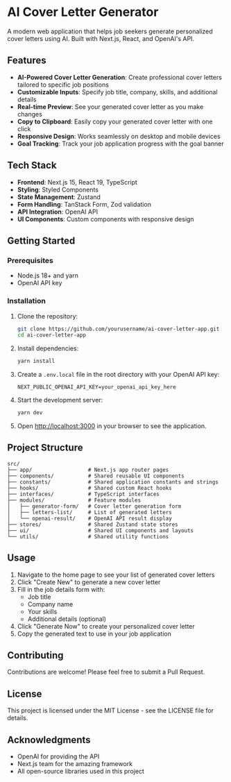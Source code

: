 # AI Cover Letter Generator

A modern web application that helps job seekers generate personalized cover letters using AI. Built with Next.js, React, and OpenAI's API.

## Features

- **AI-Powered Cover Letter Generation**: Create professional cover letters tailored to specific job positions
- **Customizable Inputs**: Specify job title, company, skills, and additional details
- **Real-time Preview**: See your generated cover letter as you make changes
- **Copy to Clipboard**: Easily copy your generated cover letter with one click
- **Responsive Design**: Works seamlessly on desktop and mobile devices
- **Goal Tracking**: Track your job application progress with the goal banner

## Tech Stack

- **Frontend**: Next.js 15, React 19, TypeScript
- **Styling**: Styled Components
- **State Management**: Zustand
- **Form Handling**: TanStack Form, Zod validation
- **API Integration**: OpenAI API
- **UI Components**: Custom components with responsive design

## Getting Started

### Prerequisites

- Node.js 18+ and yarn
- OpenAI API key

### Installation

1. Clone the repository:
   ```bash
   git clone https://github.com/yourusername/ai-cover-letter-app.git
   cd ai-cover-letter-app
   ```

2. Install dependencies:
   ```bash
   yarn install
   ```

3. Create a `.env.local` file in the root directory with your OpenAI API key:
   ```
   NEXT_PUBLIC_OPENAI_API_KEY=your_openai_api_key_here
   ```

4. Start the development server:
   ```bash
   yarn dev
   ```

5. Open [http://localhost:3000](http://localhost:3000) in your browser to see the application.

## Project Structure

```
src/
├── app/                  # Next.js app router pages
├── components/           # Shared reusable UI components
├── constants/            # Shared application constants and strings
├── hooks/                # Shared custom React hooks
├── interfaces/           # TypeScript interfaces
├── modules/              # Feature modules
│   ├── generator-form/   # Cover letter generation form
│   ├── letters-list/     # List of generated letters
│   └── openai-result/    # OpenAI API result display
├── stores/               # Shared Zustand state stores
├── ui/                   # Shared UI components and layouts
└── utils/                # Shared utility functions
```

## Usage

1. Navigate to the home page to see your list of generated cover letters
2. Click "Create New" to generate a new cover letter
3. Fill in the job details form with:
   - Job title
   - Company name
   - Your skills
   - Additional details (optional)
4. Click "Generate Now" to create your personalized cover letter
5. Copy the generated text to use in your job application

## Contributing

Contributions are welcome! Please feel free to submit a Pull Request.

## License

This project is licensed under the MIT License - see the LICENSE file for details.

## Acknowledgments

- OpenAI for providing the API
- Next.js team for the amazing framework
- All open-source libraries used in this project 
